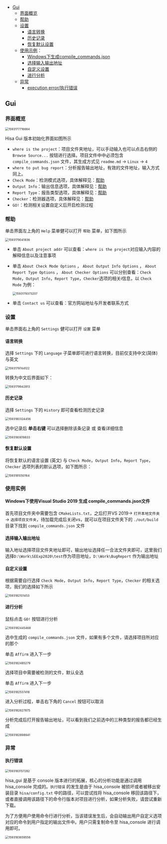 - [Gui](#Gui)
  - [界面概览](#界面概览)
  - [帮助](#帮助)
  - [设置](#设置)
    - [语言转换](#语言转换)
    - [历史记录](#历史记录)
    - [恢复默认设置](#恢复默认设置)
  - [使用示例](#历史记录)：
    - [Windows下生成compile_commands.json](#生成cmpile_db)
    - [选择输入输出地址](#选择输入输出地址)
    - [自定义设置](#设置)
    - [进行分析](#分析)
  - [异常](#异常)
    - [execution error/执行错误](#执行错误)

## <span id="Gui">Gui </span>

### <span id="界面概览">界面概览</span>

<img src="./GuiUserManualPics/1593177716664.png" alt="1593177716664" style="zoom:67%;" />

Hisa Gui 版本初始化界面如图所示

- `where is the project`：项目文件夹地址，可以手动输入也可以点击右侧的 `Browse Source...`  按钮进行选择。项目文件中中必须包含 `compile_commands.json` 文件，其生成方式见 `readme.md` → `Linux` → `4`
- `where to put bug report`：分析报告输出地址，有效的文件地址，输入方式同上。
- `Check Mode`：检测模式选项，具体解释见：[帮助](#帮助)
- `Output Info`：输出信息选项，具体解释见：[帮助](#帮助)
- `Report Type`：报告类型选项，具体解释见：[帮助](#帮助)
- `Checker`：检测器选项，具体解释见：[帮助](#帮助)
- `GO!`：检测相关设置自定义后开启检测过程

### <span id="帮助">帮助</span>

单击界面左上角的 `Help` 菜单健可以打开 `帮助` 菜单，如下图所示

<img src="./GuiUserManualPics/1593179041836.png" alt="1593179041836" style="zoom:67%;" />

- 单击 `About project addr` 可以查看：`where is the project`对应输入内容的解释信息以及注意事项

- 单击 `About Check Mode Options` ， `About Output Info Options` ， `About Report Type Options` ， `About Checker Options` 可以分别查看：`Check Mode`，`Output Info`，`Report Type`，`Checker`选项的相关i信息，以 `Check Mode` 为例：

  <img src="./GuiUserManualPics/1593179373207.png" alt="1593179373207" style="zoom: 67%;" />

- 单击 `Contact us` 可以查看：官方网站地址与开发者联系方式

### <span id="设置">设置</span>

单击界面右上角的 `Settings` 健可以打开 `设置` 菜单

#### <span id="语言转换">语言转换</span>

选择 `Settings` 下的 `Language` 子菜单即可进行语言转换，目前仅支持中文(简体)与英文

<img src="./GuiUserManualPics/1593179744122.png" alt="1593179744122" style="zoom:67%;" />

转换为中文后界面如下：

<img src="./GuiUserManualPics/1593179942813.png" alt="1593179942813" style="zoom:67%;" />

#### <span id="历史记录">历史记录</span>

选择 `Settings` 下的 `History` 即可查看检测历史记录

<img src="./GuiUserManualPics/1593180324456.png" alt="1593180324456" style="zoom:67%;" />

选中记录后 **单击右键** 可以选择删除该条记录 或 查看详细信息

<img src="./GuiUserManualPics/1593180619833.png" alt="1593180619833" style="zoom:67%;" />

#### <span id="恢复默认设置">恢复默认设置</span>

将恢复默认的语言设置 (英文) 与 `Check Mode`，`Output Info`，`Report Type`，`Checker` 选项列表的默认选项，如下图所示：

<img src="./GuiUserManualPics/1593181050164.png" alt="1593181050164" style="zoom:67%;" />

### <span id="使用实例">使用实例</span>

#### <span id="生成cmpile_db">Windows下使用Visual Studio 2019 生成 compile_commands.json文件</span>

首先项目文件夹中需要包含 `CMakeLists.txt`，之后打开VS 2019→ `打开本地文件夹` → `选择项目文件夹`，待加载完成后关闭vs，就可以在项目文件夹下的 `./out/build` 目录下找到 `compile_commands.json` 文件

#### <span id="选择输入输出地址">选择输入输出地址</span>

输入地址选择项目文件夹地址即可，输出地址选择任一合法文件夹即可，这里我们选择`D:\Work\SEExp2020\test`作为项目地址，`D:\Work\BugReport` 作为输出地址

#### <span id="自定义设置">自定义设置</span>

根据需要自行选择  `Check Mode`，`Output Info`，`Report Type`，`Checker` 的相关选项，我们的选择如下所示

<img src="./GuiUserManualPics/1593182101453.png" alt="1593182101453" style="zoom:67%;" />

#### <span id="分析">进行分析</span>

鼠标点击 `GO!` 按钮进行分析

<img src="./GuiUserManualPics/1593182445468.png" alt="1593182445468" style="zoom: 67%;" />

选中生成的 `compile_commands.json` 文件，如果有多个文件，请选择项目所对应的那个

单击 `Affirm` 进入下一步

<img src="./GuiUserManualPics/1593182485279.png" alt="1593182485279" style="zoom: 67%;" />

选择项目中需要被检测的文件，默认全选

单击 `Affirm` 进入下一步

<img src="./GuiUserManualPics/1593182537418.png" alt="1593182537418" style="zoom: 67%;" />

进入分析过程，单击右下角的 `Cancel` 按钮可以取消

<img src="D:./GuiUserManualPics/1593182627875.png" alt="1593182627875" style="zoom:67%;" />

分析完成后打开报告输出地址，可以看到我们之前选中的三种类型的报告都已经生成

<img src="D:./GuiUserManualPics/1593182898941.png" alt="1593182898941" style="zoom:67%;" />

### <span id="异常">异常</span>

#### <span id="执行错误">执行错误 </span>

<img src="./GuiUserManualPics/1593183157282.png" alt="1593183157282" style="zoom:67%;" />

hisa_gui 是基于 console 版本进行的拓展，核心的分析功能是通过调用 hisa_console 完成的。`执行错误` 的发生是由于 hisa_console 被损坏或者被移出安装目录 `hisa/config.txt` 中的路径，可以尝试找将 hisa_console 移回该路径下，或者直接调用该路径下的命令行版本对项目进行分析，如果分析失败，请尝试重新下载。

为了方便用户使用命令行进行分析，当该错误发生后，会自动输出用户自定义选项对应的命令到用户指定的输出文件中。用户只需复制命令至 hisa_console 进行调用即可。

<img src="./GuiUserManualPics/1593183659556.png" alt="1593183659556" style="zoom: 67%;" />



